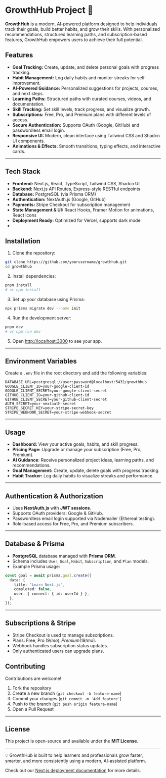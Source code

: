 # GrowthHub Project 🚀

**GrowthHub** is a modern, AI-powered platform designed to help individuals track their goals, build better habits, and grow their skills. With personalized recommendations, structured learning paths, and subscription-based features, GrowthHub empowers users to achieve their full potential.

## Features

- **Goal Tracking:** Create, update, and delete personal goals with progress tracking.
- **Habit Management:** Log daily habits and monitor streaks for self-improvement.
- **AI-Powered Guidance:** Personalized suggestions for projects, courses, and next steps.
- **Learning Paths:** Structured paths with curated courses, videos, and documentation.
- **Skill Tracking:** Set skill levels, track progress, and visualize growth.
- **Subscriptions:** Free, Pro, and Premium plans with different levels of access.
- **Secure Authentication:** Supports OAuth (Google, GitHub) and passwordless email login.
- **Responsive UI:** Modern, clean interface using Tailwind CSS and Shadcn UI components.
- **Animations & Effects:** Smooth transitions, typing effects, and interactive cards.

---

## Tech Stack

- **Frontend:** Next.js, React, TypeScript, Tailwind CSS, Shadcn UI
- **Backend:** Next.js API Routes, Express-style RESTful endpoints
- **Database:** PostgreSQL (via Prisma ORM)
- **Authentication:** NextAuth.js (Google, GitHub)
- **Payments:** Stripe Checkout for subscription management
- **State Management & UI:** React Hooks, Framer Motion for animations, React Icons
- **Deployment Ready:** Optimized for Vercel, supports dark mode
-

## Installation

1. Clone the repository:

```bash
git clone https://github.com/yourusername/growthhub.git
cd growthhub
```

2. Install dependencies:

```bash
pnpm install
# or npm install
```

3. Set up your database using Prisma:

```bash
npx prisma migrate dev --name init
```

4. Run the development server:

```bash
pnpm dev
# or npm run dev
```

5. Open [http://localhost:3000](http://localhost:3000) to see your app.

---

## Environment Variables

Create a `.env` file in the root directory and add the following variables:

```env
DATABASE_URL=postgresql://user:password@localhost:5432/growthhub
GOOGLE_CLIENT_ID=your-google-client-id
GOOGLE_CLIENT_SECRET=your-google-client-secret
GITHUB_CLIENT_ID=your-github-client-id
GITHUB_CLIENT_SECRET=your-github-client-secret
AUTH_SECRET=your-nextauth-secret
STRIPE_SECRET_KEY=your-stripe-secret-key
STRIPE_WEBHOOK_SECRET=your-stripe-webhook-secret
```

---

## Usage

- **Dashboard:** View your active goals, habits, and skill progress.
- **Pricing Page:** Upgrade or manage your subscription (Free, Pro, Premium).
- **AI Guidance:** Receive personalized project ideas, learning paths, and recommendations.
- **Goal Management:** Create, update, delete goals with progress tracking.
- **Habit Tracker:** Log daily habits to visualize streaks and performance.

---

## Authentication & Authorization

- Uses **NextAuth.js** with **JWT sessions**.
- Supports OAuth providers: Google & GitHub.
- Passwordless email login supported via Nodemailer (Ethereal testing).
- Role-based access for Free, Pro, and Premium subscribers.

---

## Database & Prisma

- **PostgreSQL** database managed with **Prisma ORM**.
- Schema includes `User`, `Goal`, `Habit`, `Subscription`, and `Plan` models.
- Example Prisma usage:

```ts
const goal = await prisma.goal.create({
  data: {
    title: "Learn Next.js",
    completed: false,
    user: { connect: { id: userId } },
  },
});
```

---

## Subscriptions & Stripe

- Stripe Checkout is used to manage subscriptions.
- Plans: Free, Pro ($9/mo), Premium ($19/mo).
- Webhook handles subscription status updates.
- Only authenticated users can upgrade plans.

## Contributing

Contributions are welcome!

1. Fork the repository
2. Create a new branch (`git checkout -b feature-name`)
3. Commit your changes (`git commit -m 'Add feature'`)
4. Push to the branch (`git push origin feature-name`)
5. Open a Pull Request

---

## License

This project is open-source and available under the **MIT License**.

---

💡 GrowthHub is built to help learners and professionals grow faster, smarter, and more consistently using a modern, AI-assisted platform.

Check out our [Next.js deployment documentation](https://nextjs.org/docs/app/building-your-application/deploying) for more details.
